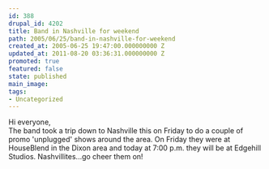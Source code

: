 ```yaml
---
id: 388
drupal_id: 4202
title: Band in Nashville for weekend
path: 2005/06/25/band-in-nashville-for-weekend
created_at: 2005-06-25 19:47:00.000000000 Z
updated_at: 2011-08-20 03:36:31.000000000 Z
promoted: true
featured: false
state: published
main_image: 
tags:
- Uncategorized
---
```

Hi everyone,<br />The band took a trip down to Nashville this on Friday to do a couple of promo 'unplugged' shows around the area. On Friday they were at HouseBlend in the Dixon area and today at 7:00 p.m. they will be at Edgehill Studios. Nashvillites...go cheer them on!
